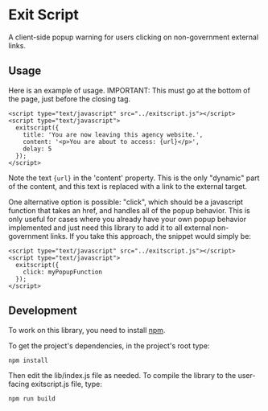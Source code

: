 # Exit Script

A client-side popup warning for users clicking on non-government external links.

## Usage

Here is an example of usage. IMPORTANT: This must go at the bottom of the page, just before the closing </body> tag.
```
<script type="text/javascript" src="../exitscript.js"></script>
<script type="text/javascript">
  exitscript({
    title: 'You are now leaving this agency website.',
    content: '<p>You are about to access: {url}</p>',
    delay: 5
  });
</script>
```

Note the text `{url}` in the 'content' property. This is the only "dynamic" part of the content, and this text is replaced with a link to the external target.

One alternative option is possible: "click", which should be a javascript function that takes an href, and handles all of the popup behavior. This is only useful for cases where you already have your own popup behavior implemented and just need this library to add it to all external non-government links. If you take this approach, the snippet would simply be:

```
<script type="text/javascript" src="../exitscript.js"></script>
<script type="text/javascript">
  exitscript({
    click: myPopupFunction
  });
</script>
```

## Development

To work on this library, you need to install [npm](http://npmjs.org).

To get the project's dependencies, in the project's root type:

```
npm install
```

Then edit the lib/index.js file as needed. To compile the library to the user-facing exitscript.js file, type:

```
npm run build
```
